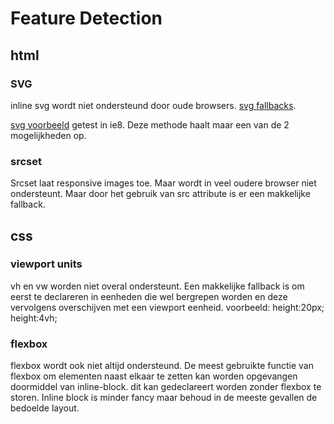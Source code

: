 # Feature Detection

## html
### SVG
inline svg wordt niet ondersteund door oude browsers.
[svg fallbacks](http://developersdev.blogspot.nl/2014/10/svg-fallback-pure-css-can-i-use-part-5.html).

[svg voorbeeld](/html/svg.html)
getest in ie8. Deze methode haalt maar een van de 2 mogelijkheden op.

### srcset
Srcset laat responsive images toe. Maar wordt in veel oudere browser niet ondersteunt. Maar door het gebruik van src attribute is er een makkelijke fallback.

## css

### viewport units
vh en vw worden niet overal ondersteunt. Een makkelijke fallback is om eerst te declareren in eenheden die wel bergrepen worden en deze vervolgens overschijven met een viewport eenheid. 
voorbeeld:
height:20px; 
height:4vh;

### flexbox
flexbox wordt ook niet altijd ondersteund. De meest gebruikte functie van flexbox om elementen naast elkaar te zetten kan worden opgevangen doormiddel van inline-block. dit kan gedeclareert worden zonder flexbox te storen. Inline block is minder fancy maar behoud in de meeste gevallen de bedoelde layout.  